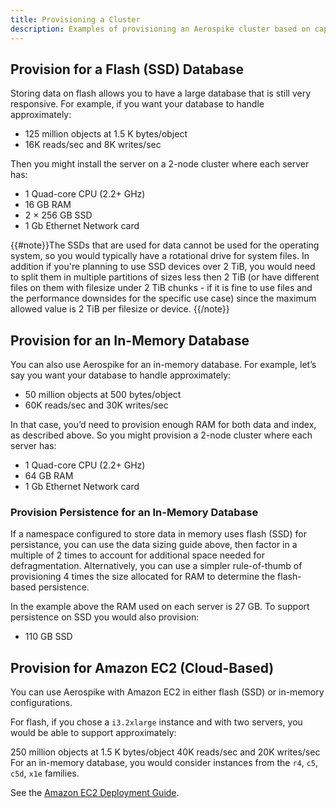 ```yaml
---
title: Provisioning a Cluster
description: Examples of provisioning an Aerospike cluster based on capacity planning data
---
```


## Provision for a Flash (SSD) Database

Storing data on flash allows you to have a large database that is still very responsive. For example, if you want your database to handle approximately:

- 125 million objects at 1.5 K bytes/object
- 16K reads/sec and 8K writes/sec

Then you might install the server on a 2-node cluster where each server has:

- 1 Quad-core CPU (2.2+ GHz)
- 16 GB RAM
- 2 × 256 GB SSD
- 1 Gb Ethernet Network card

{{#note}}The SSDs that are used for data cannot be used for the operating system, so you would typically have a rotational drive for system files. In addition if you're planning to use SSD devices over 2 TiB, you would need to split them in multiple partitions of sizes less then 2 TiB (or have different files on them with filesize under 2 TiB chunks - if it is fine to use files and the performance downsides for the specific use case) since the maximum allowed value is 2 TiB per filesize or device. {{/note}}


## Provision for an In-Memory Database

You can also use Aerospike for an in-memory database. For example, let’s say you want your database to handle approximately:

- 50 million objects at 500 bytes/object
- 60K reads/sec and 30K writes/sec

In that case, you’d need to provision enough RAM for both data and index, as described above. So you might provision a 2-node cluster where each server has:

- 1 Quad-core CPU (2.2+ GHz)
- 64 GB RAM
- 1 Gb Ethernet Network card

### Provision Persistence for an In-Memory Database

If a namespace configured to store data in memory uses flash (SSD) for persistance, you can use the data sizing guide above, then factor in a multiple of 2 times to account for additional space needed for defragmentation. Alternatively, you can use a simpler rule-of-thumb of provisioning 4 times the size allocated for RAM to determine the flash-based persistence.

In the example above the RAM used on each server is 27 GB. To support
persistence on SSD you would also provision:

- 110 GB SSD

## Provision for Amazon EC2 (Cloud-Based)

You can use Aerospike with Amazon EC2 in either flash (SSD) or in-memory configurations.

For flash, if you chose a `i3.2xlarge` instance and with two servers, you would be able to support approximately:

250 million objects at 1.5 K bytes/object
40K reads/sec and 20K writes/sec
For an in-memory database, you would consider instances from the `r4`, `c5`, `c5d`, `x1e` families.

See the [Amazon EC2 Deployment Guide](/docs/deploy_guides/aws/index.html).

